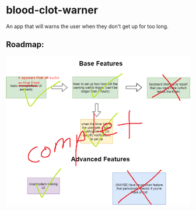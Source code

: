 # blood-clot-warner
An app that will warns the user when they don't get up for too long.

## Roadmap:

![](roadmap.png)
